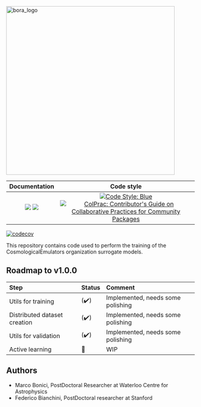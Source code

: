 <img width="450" alt="bora_logo" src="https://github.com/user-attachments/assets/5b11c2dc-a78d-4fba-a0b4-c5c7d2f55158">

| **Documentation** | **Code style** |
|:--------:|:----------------:|
| [![](https://img.shields.io/badge/docs-dev-blue.svg)](https://cosmologicalemulators.github.io/EmulatorsTrainer.jl/dev) [![](https://img.shields.io/badge/docs-stable-blue.svg)](https://cosmologicalemulators.github.io/EmulatorsTrainer.jl/stable) | [![Code Style: Blue](https://img.shields.io/badge/code%20style-blue-4495d1.svg)](https://github.com/invenia/BlueStyle) [![ColPrac: Contributor's Guide on Collaborative Practices for Community Packages](https://img.shields.io/badge/ColPrac-Contributor's%20Guide-blueviolet)](https://github.com/SciML/ColPrac) |
[![codecov](https://codecov.io/github/CosmologicalEmulators/EmulatorsTrainer.jl/graph/badge.svg?token=7IPK963YOW)](https://codecov.io/github/CosmologicalEmulators/EmulatorsTrainer.jl)

This repository contains code used to perform the training of the CosmologicalEmulators organization surrogate models.

## Roadmap to v1.0.0

Step | Status| Comment
:------------ | :-------------| :-------------
Utils for training | (:heavy_check_mark:) | Implemented, needs some polishing
Distributed dataset creation | (:heavy_check_mark:) | Implemented, needs some polishing
Utils for validation | (:heavy_check_mark:) | Implemented, needs some polishing
Active learning | :construction: | WIP

## Authors

- Marco Bonici, PostDoctoral Researcher at Waterloo Centre for Astrophysics
- Federico Bianchini, PostDoctoral researcher at Stanford
